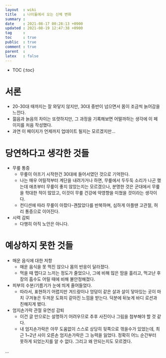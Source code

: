```yaml
---
layout  : wiki
title   : 나이듦에서 오는 신체 변화
summary : 
date    : 2021-08-17 00:28:13 +0900
updated : 2021-08-19 12:47:38 +0900
tag     : 
toc     : true
public  : true
comment : true
parent  : 
latex   : false
---
```

* TOC
{:toc}

# 서론

- 20-30대 때까지는 잘 와닿지 않지만, 30대 중반이 넘으면서 몸이 조금씩 늙어감을 느낀다.
- 젊음과 늙음의 차이는 또렷하지만, 그 과정을 기록해보면 어떨까하는 생각에 이 페이지를 처음 작성했다.
- 과연 이 페이지가 언제까지 업데이트 될지는 모르겠지만...

# 당연하다고 생각한 것들

- 무릎 통증
	- 무릎이 아프기 시작한건 30대에 들어서였던 것으로 기억한다.
	- 나는 매우 어릴적부터 계단을 내려가거나 하면, 무릎에서 두두둑 소리가 나곤 했는데 애초부터 무릎이 좋지 않았는지는 모르겠으나, 분명한 것은 군대에서 무릎을 학대한 적이 많았고, 이것이 무릎 건강에 악영향을 미쳤을 것이라는 생각이다.
	- 컨디션에 따라 무릎이 아팠다-괜찮았다를 반복하며, 심하게 아플땐 고관절, 허리 통증으로 이어진다.
- 시력 감퇴
	- 다행히 아직 노안은 아니다.

# 예상하지 못한 것들

- 매운 음식에 대한 저항
	- 매운 음식을 못 먹진 않으나 몸의 반응이 달라졌다.
	- 먹을 때 맵다고 느끼는 정도가 줄었으나, 그에 비해 많은 땀을 흘리고, 먹고난 후 장의 흡수도 어릴 때에 비해 불안정해졌다.
- 피부의 수분/기름기가 눈에 띄게 줄어들었다. 
	- 따라서, 표현하기 어렵지만 겨드랑이나 엉덩이 같은 살과 살이 닿아있는 곳이 마치 구겨놓은 두꺼운 도화지 같아진 느낌을 받는다. 덕분에 뒤늦게 바디 로션과 친해지게 됐다.
- 엄지손가락 관절 유연성 감퇴
	- 이건 글 만으로는 설명하기 어려우므로 추후 사진이나 그림을 첨부해야 할 것 같다.
	- 내 엄지손가락은 아무 도움없이 스스로 상당히 뒷쪽으로 꺾을수가 있었는데, 최근 1~2년 사이 오른손 엄지손가락은 그 능력을 잃었다. 정확히 어느 순간부터 못하게 되었는지를 알 수 없다. 그리고 왜 안되는지도 모르겠다.

...
